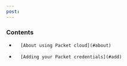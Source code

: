 ```yaml
---
post: 
---
```


### Contents

*		[About using Packet cloud](#about)
*		[Adding your Packet credentials](#add)

